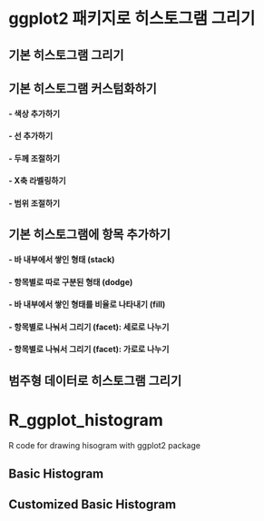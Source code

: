 # ggplot2 패키지로 히스토그램 그리기

## 기본 히스토그램 그리기

## 기본 히스토그램 커스텀화하기
#### - 색상 추가하기 
#### - 선 추가하기 
#### - 두께 조절하기 
#### - X축 라벨링하기 
#### - 범위 조절하기 

## 기본 히스토그램에 항목 추가하기
#### - 바 내부에서 쌓인 형태 (stack)
#### - 항목별로 따로 구분된 형태 (dodge)
#### - 바 내부에서 쌓인 형태를 비율로 나타내기 (fill) 
#### - 항목별로 나눠서 그리기 (facet): 세로로 나누기
#### - 항목별로 나눠서 그리기 (facet): 가로로 나누기

## 범주형 데이터로 히스토그램 그리기



# R_ggplot_histogram
R code for drawing hisogram with ggplot2 package

## Basic Histogram

## Customized Basic Histogram
